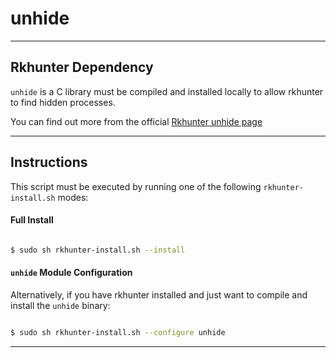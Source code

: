 # unhide
* * *

## Rkhunter Dependency

`unhide` is a C library must be compiled and installed locally to allow rkhunter to find hidden processes.

You can find out more from the official [Rkhunter unhide page](https://sourceforge.net/p/rkhunter/wiki/unhide)

* * *

## Instructions

This script must be executed by running one of the following `rkhunter-install.sh` modes:

#### Full Install

```bash

$ sudo sh rkhunter-install.sh --install

```

#### `unhide` Module Configuration

Alternatively, if you have rkhunter installed and just want to compile and install the `unhide` binary:

```bash

$ sudo sh rkhunter-install.sh --configure unhide

```

* * *
